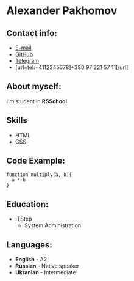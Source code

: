 # Alexander Pakhomov
## Contact info:
* [E-mail](mailto:feikomilcezzz2@gmail.com)
* [GitHub](https://github.com/OxygeniumO2)
* [Telegram](https://t.me/hzhzzzhz)
* [url=tel:+4112345678]+380 97 221 57 11[/url]
## About myself:
I'm student in **RSSchool**
## Skills
* HTML
* CSS
## Code Example:
```
function multiply(a, b){
  a * b
}
```
## Education:
* ITStep
    + System Administration
## Languages:
* **English** - A2
* **Russian** - Native speaker
* **Ukranian** - Intermediate




